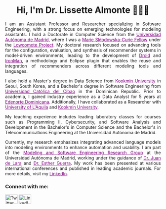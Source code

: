 <h1 align="center">Hi, I'm Dr. Lissette Almonte 👩🏾‍💻</h1>

<p align="justify">I am an Assistant Professor and Researcher specializing in Software Engineering, with a strong focus on emerging technologies for modeling assistants. I hold a Doctorate in Computer Science from the <a href="https://www.uam.es/uam/en/inicio" style="color:purple;">Universidad Autónoma de Madrid</a>, where I was a <a href="https://marie-sklodowska-curie-actions.ec.europa.eu/actions/doctoral-networks" style="color:purple;">Marie Skłodowska-Curie Fellow</a> under the <a href="https://www.lowcomote.eu/" style="color:purple;">Lowcomote Project</a>. My doctoral research focused on advancing tools for the configuration, evaluation, and synthesis of recommender systems in model-driven environments, leading to the development of <a href="https://droid-dsl.github.io/" style="color:purple;">Droid</a> and <a href="https://github.com/antoniogarmendia/integrate-recommenders-ironman" style="color:purple;">IronMan</a>, a methodology and Eclipse plugin that enables the reuse and integration of recommenders across different modeling tools and languages.</p>

<p align="justify">I also hold a Master's degree in Data Science from <a href="https://english.kookmin.ac.kr/" style="color:purple;">Kookmin University</a> in Seoul, South Korea, and a Bachelor's degree in Software Engineering from <a href="https://www.ucateci.edu.do/" style="color:purple;">Universidad Católica del Cibao</a> in the Dominican Republic. Prior to academia, I gained industry experience as a Data Analyst for 5 years at <a href="https://edenorte.com.do/" style="color:purple;">Edenorte Dominicana</a>. Additionally, I have collaborated as a Researcher with <a href="https://www.univaq.it/en/" style="color:purple;">University of L'Aquila</a> and <a href="https://english.kookmin.ac.kr/" style="color:purple;">Kookmin University</a>.</p>

<p align="justify">My teaching experience includes leading laboratory classes for courses such as Programming II, Cybersecurity, and Software Analysis and Development in the Bachelor's in Computer Science and the Bachelor's in Telecommunications Engineering at the Universidad Autónoma de Madrid.</p>

<p align="justify">Currently, my research emphasizes integrating advanced language models into modeling environments to enhance automation and usability. I am part of the <a href="http://miso.es/index.html" style="color:purple;">Modeling and Software Engineering Research Group</a> at the Universidad Autónoma de Madrid, working under the guidance of <a href="http://arantxa.ii.uam.es/~jlara/" style="color:purple;">Dr. Juan de Lara</a> and <a href="http://arantxa.ii.uam.es/~eguerra/" style="color:purple;">Dr. Esther Guerra</a>. My work has been presented at various international conferences and published in leading academic journals. For more details, visit my <a href="https://www.linkedin.com/in/lissettealmontegarcia/" style="color:purple;">LinkedIn</a>.</p>

<h3 align="left">Connect with me:</h3>
<p align="left">
<a href="https://twitter.com/lissette_almont" target="_blank"><img align="center" src="https://raw.githubusercontent.com/rahuldkjain/github-profile-readme-generator/master/src/images/icons/Social/twitter.svg" alt="Twitter" height="30" width="40" /></a>
<a href="https://linkedin.com/in/lissettealmontegarcia" target="_blank"><img align="center" src="https://raw.githubusercontent.com/rahuldkjain/github-profile-readme-generator/master/src/images/icons/Social/linked-in-alt.svg" alt="LinkedIn" height="30" width="40" /></a>
</p>
